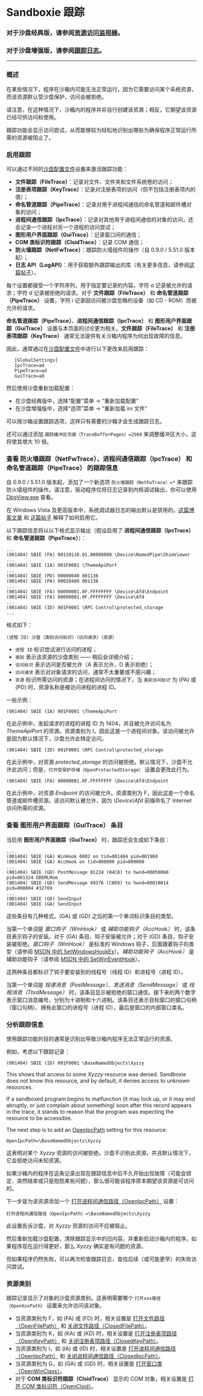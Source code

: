 # Sandboxie 跟踪

### 对于沙盘经典版，请参阅[资源访问监视器](ResourceAccessMonitor.md)。

### 对于沙盘增强版，请参阅[跟踪日志](../PlusContent/TraceLog.md)。

---

### 概述

在某些情况下，程序在沙箱内可能无法正常运行，因为它需要访问某个系统资源，而该资源默认受沙盘保护，访问会被拒绝。

请注意，在这种情况下，沙箱内的程序并非自行创建该资源；相反，它期望该资源已经可供访问和使用。

跟踪功能会显示访问尝试，从而能够较为轻松地识别出哪些为确保程序正常运行所需的资源被阻止了。

### 启用跟踪

可以通过不同的[沙盘配置文件](SandboxieIni.md)设置来激活跟踪功能：

* **文件跟踪（FileTrace）**：记录对文件、文件夹和文件系统卷的访问；
* **注册表项跟踪（KeyTrace）**：记录对注册表项的访问（但不包括注册表项内的值）；
* **命名管道跟踪（PipeTrace）**：记录对用于进程间通信的命名管道和邮件槽对象的访问；
* **进程间通信跟踪（IpcTrace）**：记录对其他用于进程间通信的对象的访问，还会记录一个进程对另一个进程的访问尝试；
* **图形用户界面跟踪（GuiTrace）**：记录窗口间的通信；
* **COM 类标识符跟踪（ClsidTrace）**：记录 COM 通信；
* **防火墙跟踪（NetFwTrace）**：跟踪防火墙组件的操作（自 0.9.0 / 5.51.0 版本起）；
* **日志 API（LogAPI）**：用于获取额外跟踪输出的库（有关更多信息，请参阅[这篇帖子](https://forum.xanasoft.com/threads/how-to-get-malawre-trace-in-sandboxie.143/)）。

每个设置都接受一个字符序列，用于指定要记录的内容。字符 _a_ 记录被允许的请求；字符 _d_ 记录被拒绝的请求。对于 **文件跟踪（FileTrace）** 和 **命名管道跟踪（PipeTrace）** 设置，字符 _i_ 记录因访问被沙盘忽略的设备（如 CD - ROM）而被允许的请求。

**命名管道跟踪（PipeTrace）**、**进程间通信跟踪（IpcTrace）** 和 **图形用户界面跟踪（GuiTrace）** 设置与本页面的讨论更为相关。**文件跟踪（FileTrace）** 和 **注册表项跟踪（KeyTrace）** 通常无法提供有关沙箱内程序为何出现故障的信息。

因此，通常通过在[沙盘配置文件](SandboxieIni.md)中进行以下更改来启用跟踪：
```
   [GlobalSettings]
   IpcTrace=ad
   PipeTrace=ad
   GuiTrace=ad
```

然后使用沙盘重新加载配置：
* 在沙盘经典版中，选择“配置”菜单 -> “重新加载配置”
* 在沙盘增强版中，选择“选项”菜单 -> “重新加载 ini 文件”

可以按沙箱设置跟踪选项，这样只有需要的沙箱才会生成跟踪日志。

还可以通过添加 `跟踪缓冲区页面（TraceBufferPages）=2560` 来调整缓冲区大小，这将使其增大 10 倍。

### 查看 **防火墙跟踪（NetFwTrace）**、**进程间通信跟踪（IpcTrace）** 和 **命名管道跟踪（PipeTrace）** 的跟踪信息

自 0.9.0 / 5.51.0 版本起，添加了一个新选项 `防火墙跟踪（NetFwTrace）=*` 来跟踪防火墙组件的操作。请注意，驱动程序仅将日志记录到内核调试输出，你可以使用 [DbgView.exe](https://docs.microsoft.com/en-us/sysinternals/downloads/debugview) 查看。

在 Windows Vista 及更高版本中，系统调试器日志的输出默认是禁用的。[这篇博客文章](https://web.archive.org/web/20080731211018/http://blogs.msdn.com:80/doronh/archive/2006/11/14/where-did-my-debug-output-go-in-vista.aspx) 和 [这篇帖子](https://web.archive.org/web/20230324011501/https://stackoverflow.com/questions/65015739/outputdebugstring-not-showing-message-in-debugview-windows-10-x64) 解释了如何启用它。

以下跟踪信息将以以下格式显示输出（假设启用了 **进程间通信跟踪（IpcTrace）** 和 **命名管道跟踪（PipeTrace）**）：
```
...
(001404) SBIE (FA) 00120116.01.00000000 \Device\NamedPipe\ShimViewer
...
(001404) SBIE (IA) 001F0001 \ThemeApiPort
...
(001404) SBIE (PD) 00000040 001136
(001404) SBIE (PA) 00020400 001136
...
(001404) SBIE (FA) 00000001.0F.FFFFFFFF \Device\Afd\Endpoint
(001404) SBIE (FA) 00000001.0F.FFFFFFFF \Device\Afd
...
(001404) SBIE (ID) 001F0001 \RPC Control\protected_storage
...
```
格式如下：

```(进程 ID) 沙盘（类别访问标识）（访问请求）（资源）```

- `进程 ID` 标识尝试进行访问的进程；
- `类别` 表示该资源的沙盘类别 —— 稍后会详细介绍；
- `访问标识` 表示访问是否被允许（A 表示允许，D 表示拒绝）；
- `访问请求` 表示对对象请求的访问，通常不太重要或不感兴趣；
- `资源` 标识所需访问的资源；在进程间访问的情况下，当 `类别访问标识` 为 (PA) 或 (PD) 时，资源名称是被访问进程的进程 ID。

一些示例：

```(001404) SBIE (IA) 001F0001 \ThemeApiPort```

在此示例中，发起请求的进程的进程 ID 为 1404，并且被允许访问名为 _ThemeApiPort_ 的资源。资源类别为 I，因此这是一个进程间对象。该访问被允许是因为默认情况下，沙盘允许此特定访问。

```(001404) SBIE (ID) 001F0001 \RPC Control\protected_storage```

在此示例中，对资源 _protected_storage_ 的访问被拒绝。默认情况下，沙盘不允许此访问；但是，`打开受保护存储（OpenProtectedStorage）` 设置会更改此行为。

```(001404) SBIE (FA) 00000001.0F.FFFFFFFF \Device\Afd\Endpoint```

在此示例中，对资源 _Endpoint_ 的访问被允许。资源类别为 F，因此这是一个命名管道或邮件槽资源。该访问默认被允许，因为 _\Device\Afd_ 前缀命名了 Internet 访问所需的资源。

### 查看 **图形用户界面跟踪（GuiTrace）** 条目

当启用 **图形用户界面跟踪（GuiTrace）** 时，跟踪还会生成如下条目：
```
...
(001404) SBIE (GA) WinHook 0002 on tid=001484 pid=001960
(001404) SBIE (GA) AccHook on tid=000000 pid=000000
...
(001404) SBIE (GD) PostMessage 01224 (04C8) to hwnd=00050060 pid=001324 DDEMLMom
(001404) SBIE (GD) SendMessage 49376 (C0E0) to hwnd=00010014 pid=000804 #32769
...
(001404) SBIE (GD) SendInput
(001404) SBIE (GA) SendInput
```
这些条目有几种格式。(GA) 或 (GD) 之后的第一个单词标识条目的类型。

当第一个单词是 _窗口钩子（WinHook）_ 或 _辅助功能钩子（AccHook）_ 时，该条目表示钩子的安装。对于 (GA) 条目，钩子安装被允许；对于 (GD) 条目，钩子安装被拒绝。_窗口钩子（WinHook）_ 是标准的 Windows 钩子，后面跟着钩子的类型（请参阅 [MSDN 中的 SetWindowsHookEx](https://www.google.com/search?hl=en&q=setwindowshookex+msdn)）。_辅助功能钩子（AccHook）_ 是辅助功能钩子（请参阅 [MSDN 中的 SetWinEventHook](https://www.google.com/search?hl=en&q=setwineventhook+msdn)）。

这两种条目都标识了钩子要安装到的线程号（线程 ID）和进程号（进程 ID）。

当第一个单词是 _投递消息（PostMessage）_、_发送消息（SendMessage）_ 或 _线程消息（ThrdMessage）_ 时，该条目显示被拒绝的窗口通信。接下来的两个数字表示窗口消息编号，分别为十进制和十六进制。该条目还表示目标窗口的窗口句柄（窗口句柄）、拥有此窗口的进程号（进程 ID），最后是窗口的内部窗口类名。

### 分析跟踪信息

使用跟踪功能的目的通常是识别出导致沙箱内程序无法正常运行的资源。

例如，考虑以下跟踪记录：

```(001404) SBIE (ID) 001F0001 \BaseNamedObjects\Xyzzy```

This shows that access to some _Xyzzy_ resource was denied. Sandboxie does not know this resource, and by default, it denies access to unknown resources.

If a sandboxed program begins to malfunction (it may lock up, or it may end abruptly, or just complain about something) soon after this record appears in the trace, it stands to reason that the program was expecting the resource to be accessible.

The next step is to add an [OpenIpcPath](OpenIpcPath.md) setting for this resource:

```OpenIpcPath=\BaseNamedObjects\Xyzzy```

这表明对某个 _Xyzzy_ 资源的访问被拒绝。沙盘不识别此资源，并且默认情况下，它会拒绝访问未知资源。

如果沙箱内的程序在这条记录出现在跟踪信息中后不久开始出现故障（可能会锁定、突然结束或只是抱怨某些问题），那么很可能该程序原本期望该资源是可访问的。

下一步是为该资源添加一个 [打开进程间通信路径（OpenIpcPath）](OpenIpcPath.md) 设置：

```打开进程间通信路径（OpenIpcPath）=\BaseNamedObjects\Xyzzy```

此设置告诉沙盘，对 _Xyzzy_ 资源的访问不应被阻止。

然后重新加载沙盘配置，清除跟踪显示中的旧内容，并重新启动沙箱内的程序。如果程序现在运行得更好，那么 _Xyzzy_ 确实是有问题的资源。

但如果程序仍然失败，可以再次检查跟踪日志，查找后续（或可能更早）的失败访问尝试。

### 资源类别

跟踪记录显示了对象的沙盘资源类别。这表明需要哪个 `打开xxx路径（OpenXxxPath）` 设置来允许访问该对象。

* 当资源类别为 F，如 (FA) 或 (FD) 时，相关设置是 [打开文件路径（OpenFilePath）](OpenFilePath.md) 和 [关闭文件路径（ClosedFilePath）](ClosedFilePath.md)。
* 当资源类别为 K，如 (KA) 或 (KD) 时，相关设置是 [打开注册表项路径（OpenKeyPath）](OpenKeyPath.md) 和 [关闭注册表项路径（ClosedKeyPath）](ClosedKeyPath.md)。
* 当资源类别为 I，如 (IA) 或 (ID) 时，相关设置是 [打开进程间通信路径（OpenIpcPath）](OpenIpcPath.md) 和 [关闭进程间通信路径（ClosedIpcPath）](ClosedIpcPath.md)。
* 当资源类别为 G，如 (GA) 或 (GD) 时，相关设置是 [打开窗口类（OpenWinClass）](OpenWinClass.md)。
* 对于 **COM 类标识符跟踪（ClsidTrace）** 显示的 COM 对象，相关设置是 [打开 COM 类标识符（OpenClsid）](OpenClsid.md)。
